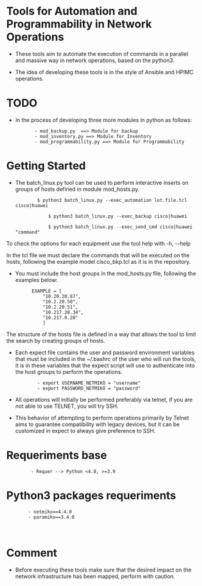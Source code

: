 # Tools for Automation and Programmability in Network Operations


* These tools aim to automate the execution of commands in a parallel and massive way in network operations, based on the python3.

* The idea of developing these tools is in the style of Ansible and HPIMC operations.



# TODO

* In the process of developing three more modules in python as follows:

			 
			 - mod_backup.py  ==> Module for backup
			 - mod_inventory.py ==> Module for Inventory
			 - mod_programmability.py ==> Module for Programmability
		


# Getting Started


* The batch_linux.py tool can be used to perform interactive inserts on groups of hosts defined in module mod_hosts.py.


		      $ python3 batch_linux.py --exec_automation lot.file.tcl cisco|huawei

    		      $	python3 batch_linux.py --exec_backup cisco|huawei

    		      $	python3 batch_linux.py --exec_send_cmd cisco|huawei "command"



To check the options for each equipment use the tool help with -h, --help

In the tcl file we must declare the commands that will be executed on the hosts, following the example model cisco_bkp.tcl as it is in the repository.


* You must include the host groups in the mod_hosts.py file, following the examples below:

			EXAMPLE = [
				"10.20.20.87",
				"10.2.20.50",
				"10.2.20.51",
				"10.217.20.34",
				"10.217.0.20"
				]

The structure of the hosts file is defined in a way that allows the tool to limit the search by creating groups of hosts.


* Each expect file contains the user and password environment variables that must be included in the ~/.bashrc of the user who will run the tools, it is in these variables that the expect script will use to authenticate into the host groups to perform the operations.


		
			  - export USERNAME_NETMIKO = "username"
			  - export PASSWORD_NETMIKO = "password"



* All operations will initially be performed preferably via telnet, if you are not able to use TELNET, you will try SSH.


* This behavior of attempting to perform operations primarily by Telnet aims to guarantee compatibility with legacy devices, but it can be customized in expect to always give preference to SSH.




		
			 
# Requeriments base

			 - Requer --> Python <4.0, >=3.9
			 
			 

# Python3 packages requeriments

			- netmiko==4.4.0
			- paramiko==3.4.0


 
# Comment

* Before executing these tools make sure that the desired impact on the network infrastructure has been mapped, perform with caution.
